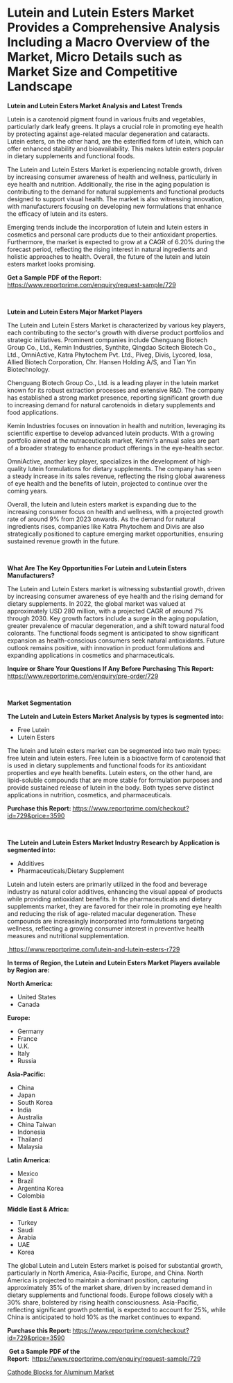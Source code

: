 <p><h1>Lutein and Lutein Esters Market Provides a Comprehensive Analysis Including a Macro Overview of the Market, Micro Details such as Market Size and Competitive Landscape</h1></p><p><strong>Lutein and Lutein Esters Market Analysis and Latest Trends</strong></p>
<p><p>Lutein is a carotenoid pigment found in various fruits and vegetables, particularly dark leafy greens. It plays a crucial role in promoting eye health by protecting against age-related macular degeneration and cataracts. Lutein esters, on the other hand, are the esterified form of lutein, which can offer enhanced stability and bioavailability. This makes lutein esters popular in dietary supplements and functional foods.</p><p>The Lutein and Lutein Esters Market is experiencing notable growth, driven by increasing consumer awareness of health and wellness, particularly in eye health and nutrition. Additionally, the rise in the aging population is contributing to the demand for natural supplements and functional products designed to support visual health. The market is also witnessing innovation, with manufacturers focusing on developing new formulations that enhance the efficacy of lutein and its esters.</p><p>Emerging trends include the incorporation of lutein and lutein esters in cosmetics and personal care products due to their antioxidant properties. Furthermore, the market is expected to grow at a CAGR of 6.20% during the forecast period, reflecting the rising interest in natural ingredients and holistic approaches to health. Overall, the future of the lutein and lutein esters market looks promising.</p></p>
<p><strong>Get a Sample PDF of the Report:&nbsp;</strong> <a href="https://www.reportprime.com/enquiry/request-sample/729?utm_campaign=3311&utm_medium=2&utm_source=Github&utm_content=ia&utm_term=18032025&utm_id=lutein-and-lutein-esters">https://www.reportprime.com/enquiry/request-sample/729</a></p>
<p>&nbsp;</p>
<p><strong>Lutein and Lutein Esters Major Market Players</strong></p>
<p><p>The Lutein and Lutein Esters Market is characterized by various key players, each contributing to the sector's growth with diverse product portfolios and strategic initiatives. Prominent companies include Chenguang Biotech Group Co., Ltd., Kemin Industries, Synthite, Qingdao Scitech Biotech Co., Ltd., OmniActive, Katra Phytochem Pvt. Ltd., Piveg, Divis, Lycored, Iosa, Allied Biotech Corporation, Chr. Hansen Holding A/S, and Tian Yin Biotechnology.</p><p>Chenguang Biotech Group Co., Ltd. is a leading player in the lutein market known for its robust extraction processes and extensive R&D. The company has established a strong market presence, reporting significant growth due to increasing demand for natural carotenoids in dietary supplements and food applications.</p><p>Kemin Industries focuses on innovation in health and nutrition, leveraging its scientific expertise to develop advanced lutein products. With a growing portfolio aimed at the nutraceuticals market, Kemin's annual sales are part of a broader strategy to enhance product offerings in the eye-health sector.</p><p>OmniActive, another key player, specializes in the development of high-quality lutein formulations for dietary supplements. The company has seen a steady increase in its sales revenue, reflecting the rising global awareness of eye health and the benefits of lutein, projected to continue over the coming years.</p><p>Overall, the lutein and lutein esters market is expanding due to the increasing consumer focus on health and wellness, with a projected growth rate of around 9% from 2023 onwards. As the demand for natural ingredients rises, companies like Katra Phytochem and Divis are also strategically positioned to capture emerging market opportunities, ensuring sustained revenue growth in the future.</p></p>
<p>&nbsp;</p>
<p><strong>What Are The Key Opportunities For Lutein and Lutein Esters Manufacturers?</strong></p>
<p><p>The Lutein and Lutein Esters market is witnessing substantial growth, driven by increasing consumer awareness of eye health and the rising demand for dietary supplements. In 2022, the global market was valued at approximately USD 280 million, with a projected CAGR of around 7% through 2030. Key growth factors include a surge in the aging population, greater prevalence of macular degeneration, and a shift toward natural food colorants. The functional foods segment is anticipated to show significant expansion as health-conscious consumers seek natural antioxidants. Future outlook remains positive, with innovation in product formulations and expanding applications in cosmetics and pharmaceuticals.</p></p>
<p><strong>Inquire or Share Your Questions If Any Before Purchasing This Report:</strong> <a href="https://www.reportprime.com/enquiry/pre-order/729?utm_campaign=3311&utm_medium=2&utm_source=Github&utm_content=ia&utm_term=18032025&utm_id=lutein-and-lutein-esters">https://www.reportprime.com/enquiry/pre-order/729</a></p>
<p>&nbsp;</p>
<p><strong>Market Segmentation</strong></p>
<p><strong>The Lutein and Lutein Esters Market Analysis by types is segmented into:</strong></p>
<p><ul><li>Free Lutein</li><li>Lutein Esters</li></ul></p>
<p><p>The lutein and lutein esters market can be segmented into two main types: free lutein and lutein esters. Free lutein is a bioactive form of carotenoid that is used in dietary supplements and functional foods for its antioxidant properties and eye health benefits. Lutein esters, on the other hand, are lipid-soluble compounds that are more stable for formulation purposes and provide sustained release of lutein in the body. Both types serve distinct applications in nutrition, cosmetics, and pharmaceuticals.</p></p>
<p><strong>Purchase this Report:&nbsp;</strong><a href="https://www.reportprime.com/checkout?id=729&price=3590&utm_campaign=3311&utm_medium=2&utm_source=Github&utm_content=ia&utm_term=18032025&utm_id=lutein-and-lutein-esters">https://www.reportprime.com/checkout?id=729&price=3590</a></p>
<p>&nbsp;</p>
<p><strong>The Lutein and Lutein Esters Market Industry Research by Application is segmented into:</strong></p>
<p><ul><li>Additives</li><li>Pharmaceuticals/Dietary Supplement</li></ul></p>
<p><p>Lutein and lutein esters are primarily utilized in the food and beverage industry as natural color additives, enhancing the visual appeal of products while providing antioxidant benefits. In the pharmaceuticals and dietary supplements market, they are favored for their role in promoting eye health and reducing the risk of age-related macular degeneration. These compounds are increasingly incorporated into formulations targeting wellness, reflecting a growing consumer interest in preventive health measures and nutritional supplementation.</p></p>
<p><a href="https://www.reportprime.com/lutein-and-lutein-esters-r729?utm_campaign=3311&utm_medium=2&utm_source=Github&utm_content=ia&utm_term=18032025&utm_id=lutein-and-lutein-esters">&nbsp;https://www.reportprime.com/lutein-and-lutein-esters-r729</a></p>
<p><strong>In terms of Region, the Lutein and Lutein Esters Market Players available by Region are:</strong></p>
<p>
    <p> <strong> North America: </strong>
        <ul>
            <li>United States</li>
            <li>Canada</li>
        </ul>
        </p> 
    <p> <strong> Europe: </strong>
        <ul>
            <li>Germany</li>
            <li>France</li>
            <li>U.K.</li>
            <li>Italy</li>
            <li>Russia</li>
        </ul>
        </p> 
    <p> <strong> Asia-Pacific: </strong>
        <ul>
            <li>China</li>
            <li>Japan</li>
            <li>South Korea</li>
            <li>India</li>
            <li>Australia</li>
            <li>China Taiwan</li>
            <li>Indonesia</li>
            <li>Thailand</li>
            <li>Malaysia</li>
        </ul>
        </p> 
    <p> <strong> Latin America: </strong>
        <ul>
            <li>Mexico</li>
            <li>Brazil</li>
            <li>Argentina Korea</li>
            <li>Colombia</li>
        </ul>
        </p> 
    <p> <strong> Middle East & Africa: </strong>
        <ul>
            <li>Turkey</li>
            <li>Saudi</li>
            <li>Arabia</li>
            <li>UAE</li>
            <li>Korea</li>
        </ul>
    </p>
    </p>
<p><p>The global Lutein and Lutein Esters market is poised for substantial growth, particularly in North America, Asia-Pacific, Europe, and China. North America is projected to maintain a dominant position, capturing approximately 35% of the market share, driven by increased demand in dietary supplements and functional foods. Europe follows closely with a 30% share, bolstered by rising health consciousness. Asia-Pacific, reflecting significant growth potential, is expected to account for 25%, while China is anticipated to hold 10% as the market continues to expand.</p></p>
<p><strong>Purchase this Report: </strong><a href="https://www.reportprime.com/checkout?id=729&price=3590&utm_campaign=3311&utm_medium=2&utm_source=Github&utm_content=ia&utm_term=18032025&utm_id=lutein-and-lutein-esters">https://www.reportprime.com/checkout?id=729&price=3590</a></p>
<p>&nbsp;<strong>Get a Sample PDF of the Report:&nbsp;&nbsp;</strong><a href="https://www.reportprime.com/enquiry/request-sample/729?utm_campaign=3311&utm_medium=2&utm_source=Github&utm_content=ia&utm_term=18032025&utm_id=lutein-and-lutein-esters">https://www.reportprime.com/enquiry/request-sample/729</a></p>
<p><strong></strong></p>
<p><p><a href="https://github.com/bedelibekwe58/Market-Research-Report-List-1/blob/main/cathode-blocks-for-aluminum-market.md?utm_campaign=3311&utm_medium=2&utm_source=Github&utm_content=ia&utm_term=18032025&utm_id=lutein-and-lutein-esters">Cathode Blocks for Aluminum Market</a></p></p>